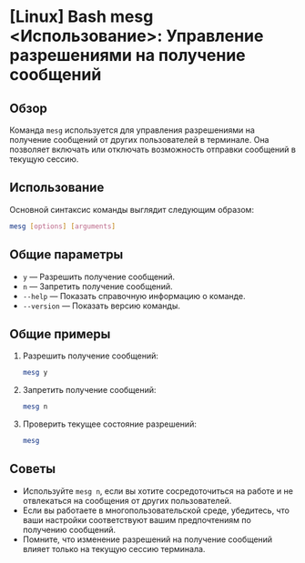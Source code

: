 # [Linux] Bash mesg <Использование>: Управление разрешениями на получение сообщений

## Обзор
Команда `mesg` используется для управления разрешениями на получение сообщений от других пользователей в терминале. Она позволяет включать или отключать возможность отправки сообщений в текущую сессию.

## Использование
Основной синтаксис команды выглядит следующим образом:

```bash
mesg [options] [arguments]
```

## Общие параметры
- `y` — Разрешить получение сообщений.
- `n` — Запретить получение сообщений.
- `--help` — Показать справочную информацию о команде.
- `--version` — Показать версию команды.

## Общие примеры
1. Разрешить получение сообщений:
   ```bash
   mesg y
   ```

2. Запретить получение сообщений:
   ```bash
   mesg n
   ```

3. Проверить текущее состояние разрешений:
   ```bash
   mesg
   ```

## Советы
- Используйте `mesg n`, если вы хотите сосредоточиться на работе и не отвлекаться на сообщения от других пользователей.
- Если вы работаете в многопользовательской среде, убедитесь, что ваши настройки соответствуют вашим предпочтениям по получению сообщений.
- Помните, что изменение разрешений на получение сообщений влияет только на текущую сессию терминала.